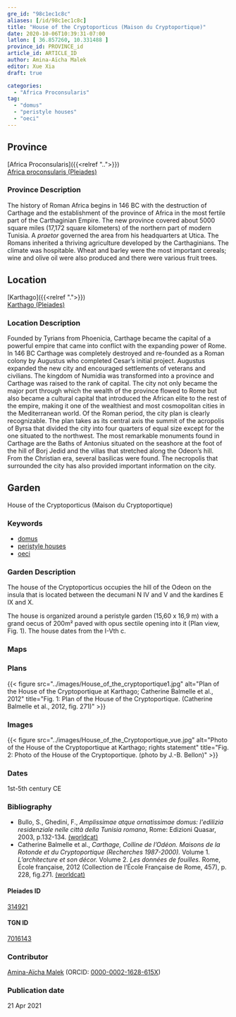 ```yaml
---
gre_id: "98c1ec1c8c"
aliases: [/id/98c1ec1c8c]
title: "House of the Cryptoporticus (Maison du Cryptoportique)"
date: 2020-10-06T10:39:31-07:00
latlon: [ 36.857260, 10.331488 ]
province_id: PROVINCE_id
article_id: ARTICLE_ID
author: Amina-Aïcha Malek
editor: Xue Xia
draft: true

categories:
  - "Africa Proconsularis"
tag:
  - "domus"
  - "peristyle houses"
  - "oeci"
---
```


## Province
[Africa Proconsularis]({{<relref "..">}}) \
[Africa proconsularis (Pleiades)](https://pleiades.stoa.org/places/991341)

### Province Description
The history of Roman Africa begins in 146 BC with the destruction of Carthage and the establishment of the province of Africa in the most fertile part of the Carthaginian Empire. The new province covered about 5000 square miles (17,172 square kilometers) of the northern part of modern Tunisia. A *praetor* governed the area from his headquarters at Utica. The Romans inherited a thriving agriculture developed by the Carthaginians. The climate was hospitable. Wheat and barley were the most important cereals; wine and olive oil were also produced and there were various fruit trees.

## Location

[Karthago]({{<relref ".">}}) \
[Karthago (Pleiades)](https://pleiades.stoa.org/places/314921)

### Location Description

Founded by Tyrians from Phoenicia, Carthage became the capital of a powerful empire that came into conflict with the expanding power of Rome. In 146 BC Carthage was completely destroyed and re-founded as a Roman colony by Augustus who completed Cesar’s initial project. Augustus expanded the new city and encouraged settlements of veterans and civilians. The kingdom of Numidia was transformed into a province and Carthage was raised to the rank of capital. The city not only became the major port through which the wealth of the province flowed to Rome but also became a cultural capital that introduced the African elite to the rest of the empire, making it one of the wealthiest and most cosmopolitan cities in the Mediterranean world.
Of the Roman period, the city plan is clearly recognizable. The plan takes as its central axis the summit of the acropolis of Byrsa that divided the city into four quarters of equal size except for the one situated to the northwest. The most remarkable monuments found in Carthage are the Baths of Antonius situated on the seashore at the foot of the hill of Borj Jedid and the villas that stretched along the Odeon’s hill. From the Christian era, several basilicas were found. The necropolis that surrounded the city has also provided important information on the city.


<!-- LEAVE THIS BLANK FOR NOW -->

<!--## Sublocation-->

<!--
[AREA WITHIN LOCATION, LIKE “PALATINE HILL”](GEOREFERENCE LINK)
A sublocation is any area larger than an individual garden, but located within a location. I would always try to include a link to a controlled vocabulary here if possible. This ID may well be different from the Garden ID, e.g., Pompeii versus a Garden in one of the houses which has its own Pleiades ID.
-->

<!--### Sublocation Description-->

<!-- DESCRIPTION -->

## Garden
House of the Cryptoporticus (Maison du Cryptoportique)

### Keywords
- [domus](http://vocab.getty.edu/page/aat/300005506)
- [peristyle houses](http://vocab.getty.edu/page/aat/300005452)
- [oeci](http://vocab.getty.edu/page/aat/300080791)


### Garden Description
 The house of the Cryptoporticus occupies the hill of the Odeon on the insula that is located between the decumani N IV and V and the kardines E IX and X.

 The house is organized around a peristyle garden (15,60 x 16,9 m) with a grand oecus of 200m² paved with opus sectile opening into it (Plan view, Fig. 1). The house dates from the I-Vth c.


### Maps

<!--
{{< figure src="IMG_URL" alt="ALT_TEXT" title="CAPTION" >}}
-->

### Plans
{{< figure src="../images/House_of_the_cryptoportique1.jpg" alt="Plan of the House of the Cryptoportique at Karthago; Catherine Balmelle et al., 2012" title="Fig. 1: Plan of the House of the Cryptoportique. (Catherine Balmelle et al., 2012, fig. 271)" >}}

<!--
{{< figure src="IMG_URL" alt="ALT_TEXT" title="CAPTION" >}}
-->

### Images

{{< figure src="../images/House_of_the_Cryptoportique_vue.jpg" alt="Photo of the House of the Cryptoportique at Karthago; rights statement" title="Fig. 2: Photo of the House of the Cryptoportique. (photo by J.-B. Bellon)" >}}

### Dates
1st-5th century CE

### Bibliography
* Bullo, S., Ghedini, F., *Amplissimae atque ornatissimae domus: l'edilizia residenziale nelle città della Tunisia romana*, Rome: Edizioni Quasar, 2003, p.132-134. [(worldcat)](http://www.worldcat.org/oclc/989088620)
* Catherine Balmelle et al., *Carthage, Colline de l’Odéon. Maisons de la Rotonde et du Cryptoportique (Recherches 1987-2000).* Volume 1. *L’architecture et son décor.* Volume 2. *Les données de fouilles.* Rome, École française, 2012 (Collection de l’École Française de Rome, 457), p. 228, fig.271. [(worldcat)](http://www.worldcat.org/oclc/843086541)
<!--
* Collective publication (CTEMA, Tunis and CNRS,URA 375,1, Paris), Recherches sur les pavements de la "maison du cryptoportique" à Carthage, 113e Conrgrés National des Sociétés savantes, Strasbourg 1988, IV Colloqsue sur l'histoire et l'archéologie de l'Afrique du Nord, t..I, p 157-173.
-->


<!--#### Periodo ID-->

<!-- [PERIODO_ID](https://pleiades.stoa.org/places/PLEIADES_ID) -->

#### Pleiades ID

[314921](https://pleiades.stoa.org/places/314921)

#### TGN ID
[7016143](http://vocab.getty.edu/page/tgn/7016143)

### Contributor
[Amina-Aïcha Malek](link) (ORCID: [0000-0002-1628-615X](https://orcid.org/0000-0002-1628-615X))

### Publication date

21 Apr 2021

<!--### Related articles-->

<!-- Links to other related articles. Leave blank for now -->
